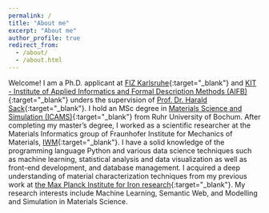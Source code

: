 ```yaml
---
permalink: /
title: "About me"
excerpt: "About me"
author_profile: true
redirect_from: 
  - /about/
  - /about.html
---
```


Welcome! I am a Ph.D. applicant at [FIZ Karlsruhe](https://www.fiz-karlsruhe.de/en){:target="_blank"} and [KIT - Institute of Applied Informatics and Formal Description Methods (AIFB)]([https://www.fiz-karlsruhe.de/en](https://ise.aifb.kit.edu/english/59_88.php)){:target="_blank"} unders the supervision of [Prof. Dr. Harald Sack](https://www.fiz-karlsruhe.de/en/forschung/lebenslauf-prof-dr-harald-sack){:target="_blank"}. I hold an MSc degree in [Materials Science and Simulation (ICAMS)](https://www.icams.de/){:target="_blank"} from Ruhr University of Bochum. After completing my master’s degree, I worked as a scientific researcher at the Materials Informatics group of Fraunhofer Institute for Mechanics of Materials, [IWM](https://www.iwm.fraunhofer.de/en.html){:target="_blank"}. I have a solid knowledge of the programming language Python and various data science techniques such as machine learning, statistical analysis and data visualization as well as front-end development, and database management. I acquired a deep understanding of material characterization techniques from my previous work at [the Max Planck Institute for Iron research](https://www.mpie.de/2281/en){:target="_blank"}. My research interests include Machine Learning, Semantic Web, and Modelling and Simulation in Materials Science.

